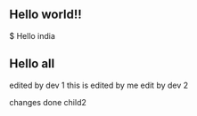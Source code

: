 ## Hello world!!
$ Hello india
## Hello all

edited by dev 1
this is edited by me
edit by dev 2


changes done child2
